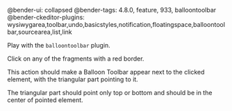 @bender-ui: collapsed
@bender-tags: 4.8.0, feature, 933, balloontoolbar
@bender-ckeditor-plugins: wysiwygarea,toolbar,undo,basicstyles,notification,floatingspace,balloontoolbar,sourcearea,list,link

Play with the `balloontoolbar` plugin.

Click on any of the fragments with a red border.

This action should make a Balloon Toolbar appear next to the clicked element, with the triangular part pointing to it.

The triangular part should point only top or bottom and should be in the center of pointed element.
